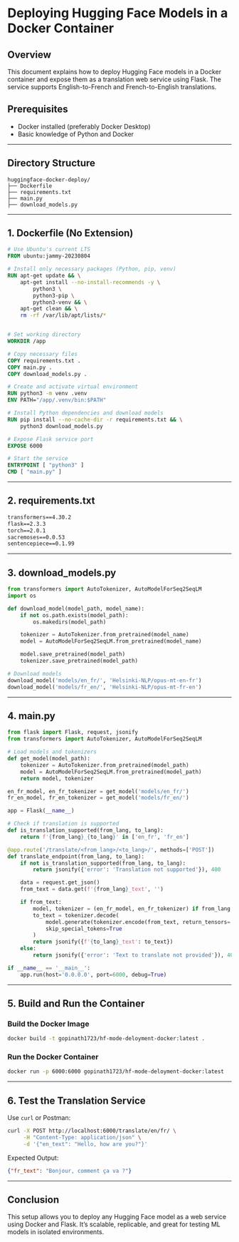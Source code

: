 # Deploying Hugging Face Models in a Docker Container

## Overview

This document explains how to deploy Hugging Face models in a Docker container and expose them as a translation web service using Flask. The service supports English-to-French and French-to-English translations.

## Prerequisites

* Docker installed (preferably Docker Desktop)
* Basic knowledge of Python and Docker

---

## Directory Structure

```plaintext
huggingface-docker-deploy/
├── Dockerfile
├── requirements.txt
├── main.py
├── download_models.py
```

---

## 1. Dockerfile (No Extension)

```dockerfile
# Use Ubuntu's current LTS
FROM ubuntu:jammy-20230804

# Install only necessary packages (Python, pip, venv)
RUN apt-get update && \
    apt-get install --no-install-recommends -y \
        python3 \
        python3-pip \
        python3-venv && \
    apt-get clean && \
    rm -rf /var/lib/apt/lists/*


# Set working directory
WORKDIR /app

# Copy necessary files
COPY requirements.txt .
COPY main.py .
COPY download_models.py .

# Create and activate virtual environment
RUN python3 -m venv .venv
ENV PATH="/app/.venv/bin:$PATH"

# Install Python dependencies and download models
RUN pip install --no-cache-dir -r requirements.txt && \
    python3 download_models.py

# Expose Flask service port
EXPOSE 6000

# Start the service
ENTRYPOINT [ "python3" ]
CMD [ "main.py" ]
```

---

## 2. requirements.txt

```txt
transformers==4.30.2
flask==2.3.3
torch==2.0.1
sacremoses==0.0.53
sentencepiece==0.1.99
```

---

## 3. download\_models.py

```python
from transformers import AutoTokenizer, AutoModelForSeq2SeqLM
import os

def download_model(model_path, model_name):
    if not os.path.exists(model_path):
        os.makedirs(model_path)

    tokenizer = AutoTokenizer.from_pretrained(model_name)
    model = AutoModelForSeq2SeqLM.from_pretrained(model_name)

    model.save_pretrained(model_path)
    tokenizer.save_pretrained(model_path)

# Download models
download_model('models/en_fr/', 'Helsinki-NLP/opus-mt-en-fr')
download_model('models/fr_en/', 'Helsinki-NLP/opus-mt-fr-en')
```

---

## 4. main.py

```python
from flask import Flask, request, jsonify
from transformers import AutoTokenizer, AutoModelForSeq2SeqLM

# Load models and tokenizers
def get_model(model_path):
    tokenizer = AutoTokenizer.from_pretrained(model_path)
    model = AutoModelForSeq2SeqLM.from_pretrained(model_path)
    return model, tokenizer

en_fr_model, en_fr_tokenizer = get_model('models/en_fr/')
fr_en_model, fr_en_tokenizer = get_model('models/fr_en/')

app = Flask(__name__)

# Check if translation is supported
def is_translation_supported(from_lang, to_lang):
    return f'{from_lang}_{to_lang}' in ['en_fr', 'fr_en']

@app.route('/translate/<from_lang>/<to_lang>/', methods=['POST'])
def translate_endpoint(from_lang, to_lang):
    if not is_translation_supported(from_lang, to_lang):
        return jsonify({'error': 'Translation not supported'}), 400

    data = request.get_json()
    from_text = data.get(f'{from_lang}_text', '')

    if from_text:
        model, tokenizer = (en_fr_model, en_fr_tokenizer) if from_lang == 'en' else (fr_en_model, fr_en_tokenizer)
        to_text = tokenizer.decode(
            model.generate(tokenizer.encode(from_text, return_tensors='pt')).squeeze(),
            skip_special_tokens=True
        )
        return jsonify({f'{to_lang}_text': to_text})
    else:
        return jsonify({'error': 'Text to translate not provided'}), 400

if __name__ == '__main__':
    app.run(host='0.0.0.0', port=6000, debug=True)
```

---

## 5. Build and Run the Container

### Build the Docker Image

```bash
docker build -t gopinath1723/hf-mode-deloyment-docker:latest .
```

### Run the Docker Container

```bash
docker run -p 6000:6000 gopinath1723/hf-mode-deloyment-docker:latest
```

---

## 6. Test the Translation Service

Use `curl` or Postman:

```bash
curl -X POST http://localhost:6000/translate/en/fr/ \
     -H "Content-Type: application/json" \
     -d '{"en_text": "Hello, how are you?"}'
```

Expected Output:

```json
{"fr_text": "Bonjour, comment ça va ?"}
```

---

## Conclusion

This setup allows you to deploy any Hugging Face model as a web service using Docker and Flask. It’s scalable, replicable, and great for testing ML models in isolated environments.
